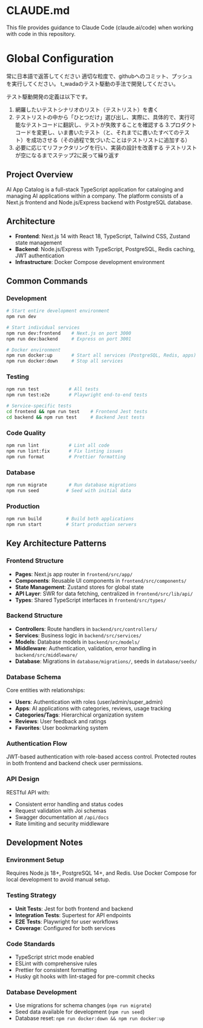 # CLAUDE.md

This file provides guidance to Claude Code (claude.ai/code) when working with code in this repository.

# Global Configuration
常に日本語で返答してください
適切な粒度で、githubへのコミット、プッシュを実行してください。
t_wadaのテスト駆動の手法で開発してください。

テスト駆動開発の定義は以下です。

1. 網羅したいテストシナリオのリスト（テストリスト）を書く
2. テストリストの中から「ひとつだけ」選び出し、実際に、具体的で、実行可能なテストコードに翻訳し、テストが失敗することを確認する
3.プロダクトコードを変更し、いま書いたテスト（と、それまでに書いたすべてのテスト）を成功させる（その過程で気づいたことはテストリストに追加する）
3. 必要に応じてリファクタリングを行い、実装の設計を改善する
テストリストが空になるまでステップ2に戻って繰り返す

## Project Overview

AI App Catalog is a full-stack TypeScript application for cataloging and managing AI applications within a company. The platform consists of a Next.js frontend and Node.js/Express backend with PostgreSQL database.

## Architecture

- **Frontend**: Next.js 14 with React 18, TypeScript, Tailwind CSS, Zustand state management
- **Backend**: Node.js/Express with TypeScript, PostgreSQL, Redis caching, JWT authentication
- **Infrastructure**: Docker Compose development environment

## Common Commands

### Development

```bash
# Start entire development environment
npm run dev

# Start individual services
npm run dev:frontend    # Next.js on port 3000
npm run dev:backend     # Express on port 3001

# Docker environment
npm run docker:up       # Start all services (PostgreSQL, Redis, apps)
npm run docker:down     # Stop all services
```

### Testing

```bash
npm run test           # All tests
npm run test:e2e       # Playwright end-to-end tests

# Service-specific tests
cd frontend && npm run test    # Frontend Jest tests
cd backend && npm run test     # Backend Jest tests
```

### Code Quality

```bash
npm run lint           # Lint all code
npm run lint:fix       # Fix linting issues
npm run format         # Prettier formatting
```

### Database

```bash
npm run migrate        # Run database migrations
npm run seed          # Seed with initial data
```

### Production

```bash
npm run build         # Build both applications
npm run start         # Start production servers
```

## Key Architecture Patterns

### Frontend Structure

- **Pages**: Next.js app router in `frontend/src/app/`
- **Components**: Reusable UI components in `frontend/src/components/`
- **State Management**: Zustand stores for global state
- **API Layer**: SWR for data fetching, centralized in `frontend/src/lib/api/`
- **Types**: Shared TypeScript interfaces in `frontend/src/types/`

### Backend Structure

- **Controllers**: Route handlers in `backend/src/controllers/`
- **Services**: Business logic in `backend/src/services/`
- **Models**: Database models in `backend/src/models/`
- **Middleware**: Authentication, validation, error handling in `backend/src/middleware/`
- **Database**: Migrations in `database/migrations/`, seeds in `database/seeds/`

### Database Schema

Core entities with relationships:

- **Users**: Authentication with roles (user/admin/super_admin)
- **Apps**: AI applications with categories, reviews, usage tracking
- **Categories/Tags**: Hierarchical organization system
- **Reviews**: User feedback and ratings
- **Favorites**: User bookmarking system

### Authentication Flow

JWT-based authentication with role-based access control. Protected routes in both frontend and backend check user permissions.

### API Design

RESTful API with:

- Consistent error handling and status codes
- Request validation with Joi schemas
- Swagger documentation at `/api/docs`
- Rate limiting and security middleware

## Development Notes

### Environment Setup

Requires Node.js 18+, PostgreSQL 14+, and Redis. Use Docker Compose for local development to avoid manual setup.

### Testing Strategy

- **Unit Tests**: Jest for both frontend and backend
- **Integration Tests**: Supertest for API endpoints
- **E2E Tests**: Playwright for user workflows
- **Coverage**: Configured for both services

### Code Standards

- TypeScript strict mode enabled
- ESLint with comprehensive rules
- Prettier for consistent formatting
- Husky git hooks with lint-staged for pre-commit checks

### Database Development

- Use migrations for schema changes (`npm run migrate`)
- Seed data available for development (`npm run seed`)
- Database reset: `npm run docker:down && npm run docker:up`
